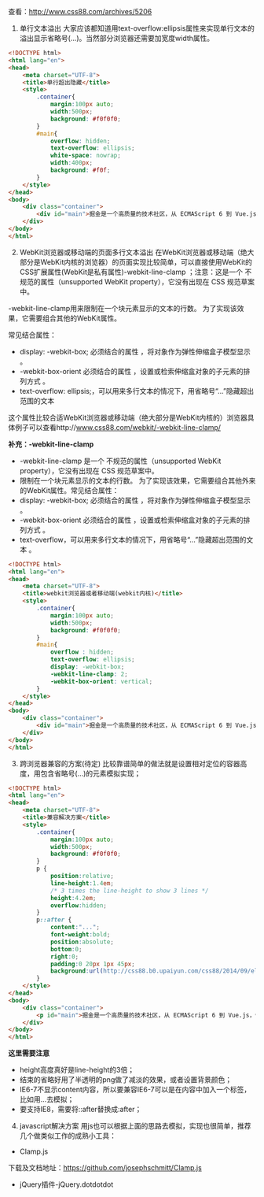 查看：http://www.css88.com/archives/5206
1. 单行文本溢出
大家应该都知道用text-overflow:ellipsis属性来实现单行文本的溢出显示省略号(…)。当然部分浏览器还需要加宽度width属性。
```html
<!DOCTYPE html>
<html lang="en">
<head>
	<meta charset="UTF-8">
	<title>单行超出隐藏</title>
	<style>
		.container{
			margin:100px auto;
			width:500px;
			background: #f0f0f0;
		}
		#main{
			overflow: hidden;
			text-overflow: ellipsis;
			white-space: nowrap;
			width:400px;
			background: #f0f;
		}
	</style>
</head>
<body>
	<div class="container">
		<div id="main">掘金是一个高质量的技术社区，从 ECMAScript 6 到 Vue.js，性能优化到开源类库，让你不错过前端开发的每一个技术干货。各大应用市场搜索「掘金」即可下载APP，技术干货尽在掌握..</div>
	</div>
</body>
</html>
```

2. WebKit浏览器或移动端的页面多行文本溢出
在WebKit浏览器或移动端（绝大部分是WebKit内核的浏览器）的页面实现比较简单，可以直接使用WebKit的CSS扩展属性(WebKit是私有属性)-webkit-line-clamp ；注意：这是一个 不规范的属性（unsupported WebKit property），它没有出现在 CSS 规范草案中。

-webkit-line-clamp用来限制在一个块元素显示的文本的行数。 为了实现该效果，它需要组合其他的WebKit属性。

常见结合属性：
- display: -webkit-box; 必须结合的属性 ，将对象作为弹性伸缩盒子模型显示 。
- -webkit-box-orient 必须结合的属性 ，设置或检索伸缩盒对象的子元素的排列方式 。
- text-overflow: ellipsis;，可以用来多行文本的情况下，用省略号“…”隐藏超出范围的文本 

这个属性比较合适WebKit浏览器或移动端（绝大部分是WebKit内核的）浏览器具体例子可以查看http://www.css88.com/webkit/-webkit-line-clamp/

**补充：-webkit-line-clamp**
- -webkit-line-clamp 是一个 不规范的属性（unsupported WebKit property），它没有出现在 CSS 规范草案中。
- 限制在一个块元素显示的文本的行数。 为了实现该效果，它需要组合其他外来的WebKit属性。常见结合属性：
- display: -webkit-box; 必须结合的属性 ，将对象作为弹性伸缩盒子模型显示 。
- -webkit-box-orient 必须结合的属性 ，设置或检索伸缩盒对象的子元素的排列方式 。
- text-overflow，可以用来多行文本的情况下，用省略号“...”隐藏超出范围的文本 。

```html
<!DOCTYPE html>
<html lang="en">
<head>
	<meta charset="UTF-8">
	<title>webkit浏览器或者移动端(webkit内核)</title>
	<style>
		.container{
			margin:100px auto;
			width:500px;
			background: #f0f0f0;
		}
		#main{
			overflow : hidden;
			text-overflow: ellipsis;
			display: -webkit-box;
			-webkit-line-clamp: 2;
			-webkit-box-orient: vertical;
		}
	</style>
</head>
<body>
	<div class="container">
		<div id="main">掘金是一个高质量的技术社区，从 ECMAScript 6 到 Vue.js，性能优化到开源类库，让你不错过前端开发的每一个技术干货。各大应用市场搜索「掘金」即可下载APP，技术干货尽在掌握..</div>
	</div>
</body>
</html>
```

3. 跨浏览器兼容的方案(待定)
比较靠谱简单的做法就是设置相对定位的容器高度，用包含省略号(…)的元素模拟实现；
```html
<!DOCTYPE html>
<html lang="en">
<head>
	<meta charset="UTF-8">
	<title>兼容解决方案</title>
	<style>
		.container{
			margin:100px auto;
			width:500px;
			background: #f0f0f0;
		}
		p {
		    position:relative;
		    line-height:1.4em;
		    /* 3 times the line-height to show 3 lines */
		    height:4.2em;
		    overflow:hidden;
		}
		p::after {
		    content:"...";
		    font-weight:bold;
		    position:absolute;
		    bottom:0;
		    right:0;
		    padding:0 20px 1px 45px;
		    background:url(http://css88.b0.upaiyun.com/css88/2014/09/ellipsis_bg.png) repeat-y;
		}
	</style>
</head>
<body>
	<div class="container">
		<p id="main">掘金是一个高质量的技术社区，从 ECMAScript 6 到 Vue.js，性能优化到开源类库，让你不错过前端开发的每一个技术干货。各大应用市场搜索「掘金」即可下载APP，技术干货尽在掌握掘金是一个高质量的技术社区，从 ECMAScript 6 到 Vue.js，性能优化到开源类库，让你不错过前端开发的每一个技术干货。各大应用市场搜索「掘金」即可下载APP，技术干货尽在掌握</p>
	</div>
</body>
</html>
```

**这里需要注意**
- height高度真好是line-height的3倍；
- 结束的省略好用了半透明的png做了减淡的效果，或者设置背景颜色；
- IE6-7不显示content内容，所以要兼容IE6-7可以是在内容中加入一个标签，比如用<span class="line-clamp">...</span>去模拟；
- 要支持IE8，需要将::after替换成:after；

4. javascript解决方案
用js也可以根据上面的思路去模拟，实现也很简单，推荐几个做类似工作的成熟小工具：
- Clamp.js

下载及文档地址：https://github.com/josephschmitt/Clamp.js

- jQuery插件-jQuery.dotdotdot
